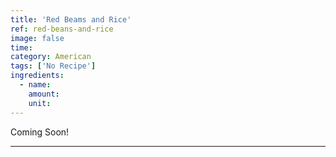 ```yaml
---
title: 'Red Beams and Rice'
ref: red-beans-and-rice
image: false
time: 
category: American
tags: ['No Recipe']
ingredients:
  - name: 
    amount: 
    unit: 
---
```


Coming Soon!

---

